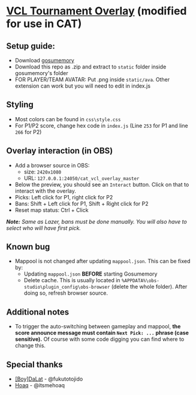 # [VCL Tournament Overlay](https://github.com/vncommunityleague/vcl-tournament-overlay) (modified for use in CAT)

## Setup guide:
- Download [gosumemory](https://github.com/l3lackShark/gosumemory/releases/latest)
- Download this repo as .zip and extract to `static` folder inside gosumemory's folder
- FOR PLAYER/TEAM AVATAR: Put .png inside `static/ava`. Other extension can work but you will need to edit in index.js

## Styling
- Most colors can be found in `css\style.css`
- For P1/P2 score, change hex code in `index.js` (Line `253` for P1 and line `266` for P2)

## Overlay interaction (in OBS)
- Add a browser source in OBS:
	- size: `2420x1080`
 	- URL: `127.0.0.1:24050/cat_vcl_overlay_master`
- Below the preview, you should see an `Interact` button. Click on that to interact with the overlay.
- Picks: Left click for P1, right click for P2
- Bans: Shift + Left click for P1, Shift + Right click for P2
- Reset map status: Ctrl + Click

***Note:** Same as Lazer, bans must be done manually. You will also have to select who will have first pick.*

## Known bug
- Mappool is not changed after updating `mappool.json`. This can be fixed by:
	- Updating `mappool.json` **BEFORE** starting Gosumemory
	- Delete cache. This is usually located in `%APPDATA%\obs-studio\plugin_config\obs-browser` (delete the whole folder). After doing so, refresh browser source.

## Additional notes
- To trigger the auto-switching between gameplay and mappool, **the score announce message must contain `Next Pick: ...` phrase (case sensitive).** Of course with some code digging you can find where to change this.

## Special thanks
- [[Boy]DaLat](https://osu.ppy.sh/users/8266808) - @fukutotojido
- [Hoaq](https://osu.ppy.sh/users/7696512) - @itsmehoaq